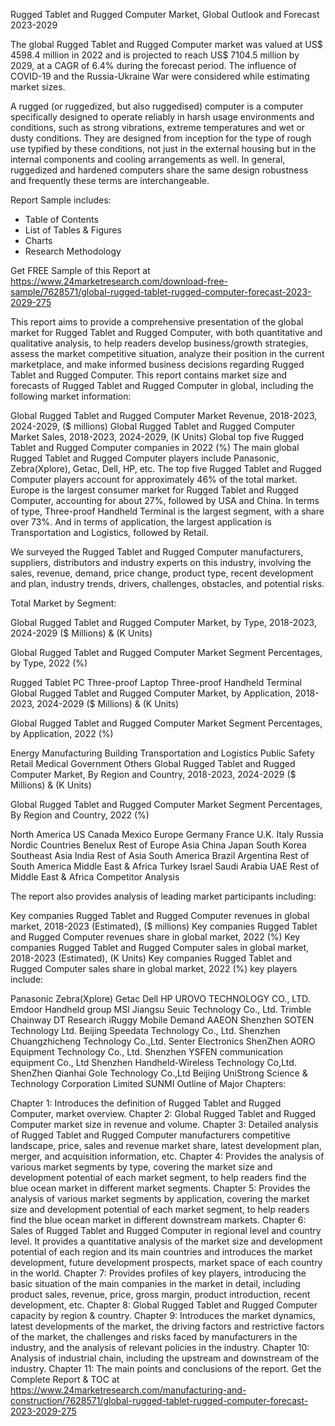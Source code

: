 Rugged Tablet and Rugged Computer Market, Global Outlook and Forecast 2023-2029

The global Rugged Tablet and Rugged Computer market was valued at US$ 4598.4 million in 2022 and is projected to reach US$ 7104.5 million by 2029, at a CAGR of 6.4% during the forecast period. The influence of COVID-19 and the Russia-Ukraine War were considered while estimating market sizes.

A rugged (or ruggedized, but also ruggedised) computer is a computer specifically designed to operate reliably in harsh usage environments and conditions, such as strong vibrations, extreme temperatures and wet or dusty conditions. They are designed from inception for the type of rough use typified by these conditions, not just in the external housing but in the internal components and cooling arrangements as well. In general, ruggedized and hardened computers share the same design robustness and frequently these terms are interchangeable.

Report Sample includes:
- Table of Contents
- List of Tables & Figures
- Charts
- Research Methodology

Get FREE Sample of this Report at https://www.24marketresearch.com/download-free-sample/7628571/global-rugged-tablet-rugged-computer-forecast-2023-2029-275

This report aims to provide a comprehensive presentation of the global market for Rugged Tablet and Rugged Computer, with both quantitative and qualitative analysis, to help readers develop business/growth strategies, assess the market competitive situation, analyze their position in the current marketplace, and make informed business decisions regarding Rugged Tablet and Rugged Computer. This report contains market size and forecasts of Rugged Tablet and Rugged Computer in global, including the following market information:

Global Rugged Tablet and Rugged Computer Market Revenue, 2018-2023, 2024-2029, ($ millions)
Global Rugged Tablet and Rugged Computer Market Sales, 2018-2023, 2024-2029, (K Units)
Global top five Rugged Tablet and Rugged Computer companies in 2022 (%)
The main global Rugged Tablet and Rugged Computer players include Panasonic, Zebra(Xplore), Getac, Dell, HP, etc. The top five Rugged Tablet and Rugged Computer players account for approximately 46% of the total market. Europe is the largest consumer market for Rugged Tablet and Rugged Computer, accounting for about 27%, followed by USA and China. In terms of type, Three-proof Handheld Terminal is the largest segment, with a share over 73%. And in terms of application, the largest application is Transportation and Logistics, followed by Retail.

We surveyed the Rugged Tablet and Rugged Computer manufacturers, suppliers, distributors and industry experts on this industry, involving the sales, revenue, demand, price change, product type, recent development and plan, industry trends, drivers, challenges, obstacles, and potential risks.

Total Market by Segment:

Global Rugged Tablet and Rugged Computer Market, by Type, 2018-2023, 2024-2029 ($ Millions) & (K Units)

Global Rugged Tablet and Rugged Computer Market Segment Percentages, by Type, 2022 (%)

Rugged Tablet PC
Three-proof Laptop
Three-proof Handheld Terminal
Global Rugged Tablet and Rugged Computer Market, by Application, 2018-2023, 2024-2029 ($ Millions) & (K Units)

Global Rugged Tablet and Rugged Computer Market Segment Percentages, by Application, 2022 (%)

Energy
Manufacturing
Building
Transportation and Logistics
Public Safety
Retail
Medical
Government
Others
Global Rugged Tablet and Rugged Computer Market, By Region and Country, 2018-2023, 2024-2029 ($ Millions) & (K Units)

Global Rugged Tablet and Rugged Computer Market Segment Percentages, By Region and Country, 2022 (%)

North America
US
Canada
Mexico
Europe
Germany
France
U.K.
Italy
Russia
Nordic Countries
Benelux
Rest of Europe
Asia
China
Japan
South Korea
Southeast Asia
India
Rest of Asia
South America
Brazil
Argentina
Rest of South America
Middle East & Africa
Turkey
Israel
Saudi Arabia
UAE
Rest of Middle East & Africa
Competitor Analysis

The report also provides analysis of leading market participants including:

Key companies Rugged Tablet and Rugged Computer revenues in global market, 2018-2023 (Estimated), ($ millions)
Key companies Rugged Tablet and Rugged Computer revenues share in global market, 2022 (%)
Key companies Rugged Tablet and Rugged Computer sales in global market, 2018-2023 (Estimated), (K Units)
Key companies Rugged Tablet and Rugged Computer sales share in global market, 2022 (%)
key players include:

Panasonic
Zebra(Xplore)
Getac
Dell
HP
UROVO TECHNOLOGY CO., LTD.
Emdoor
Handheld group
MSI
Jiangsu Seuic Technology Co., Ltd.
Trimble
Chainway
DT Research
iRuggy
Mobile Demand
AAEON
Shenzhen SOTEN Technology Ltd.
Beijing Speedata Technology Co., Ltd.
Shenzhen Chuangzhicheng Technology Co.,Ltd.
Senter Electronics
ShenZhen AORO Equipment Technology Co., Ltd.
Shenzhen YSFEN communication equipment Co., Ltd
Shenzhen Handheld-Wireless Technology Co,Ltd.
ShenZhen Qianhai Gole Technology Co.,Ltd
Beijing UniStrong Science & Technology Corporation Limited
SUNMI
Outline of Major Chapters:

Chapter 1: Introduces the definition of Rugged Tablet and Rugged Computer, market overview.
Chapter 2: Global Rugged Tablet and Rugged Computer market size in revenue and volume.
Chapter 3: Detailed analysis of Rugged Tablet and Rugged Computer manufacturers competitive landscape, price, sales and revenue market share, latest development plan, merger, and acquisition information, etc.
Chapter 4: Provides the analysis of various market segments by type, covering the market size and development potential of each market segment, to help readers find the blue ocean market in different market segments.
Chapter 5: Provides the analysis of various market segments by application, covering the market size and development potential of each market segment, to help readers find the blue ocean market in different downstream markets.
Chapter 6: Sales of Rugged Tablet and Rugged Computer in regional level and country level. It provides a quantitative analysis of the market size and development potential of each region and its main countries and introduces the market development, future development prospects, market space of each country in the world.
Chapter 7: Provides profiles of key players, introducing the basic situation of the main companies in the market in detail, including product sales, revenue, price, gross margin, product introduction, recent development, etc.
Chapter 8: Global Rugged Tablet and Rugged Computer capacity by region & country.
Chapter 9: Introduces the market dynamics, latest developments of the market, the driving factors and restrictive factors of the market, the challenges and risks faced by manufacturers in the industry, and the analysis of relevant policies in the industry.
Chapter 10: Analysis of industrial chain, including the upstream and downstream of the industry.
Chapter 11: The main points and conclusions of the report.
Get the Complete Report & TOC at https://www.24marketresearch.com/manufacturing-and-construction/7628571/global-rugged-tablet-rugged-computer-forecast-2023-2029-275
